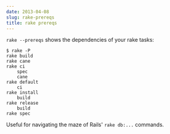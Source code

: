 ```yaml
---
date: 2013-04-08
slug: rake-prereqs
title: rake prereqs
---
```


`rake --prereqs` shows the dependencies of your rake tasks:

```
$ rake -P
rake build
rake cane
rake ci
    spec
    cane
rake default
    ci
rake install
    build
rake release
    build
rake spec
```

Useful for navigating the maze of Rails' `rake db:...` commands.
